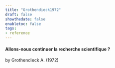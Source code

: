 ```yaml
---
title: "Grothendieck1972"
draft: false
showthedate: false
enabletoc: false
tags:
- reference
---
```


#### **Allons-nous continuer la recherche scientifique ?**     
by Grothendieck A. (1972)         



